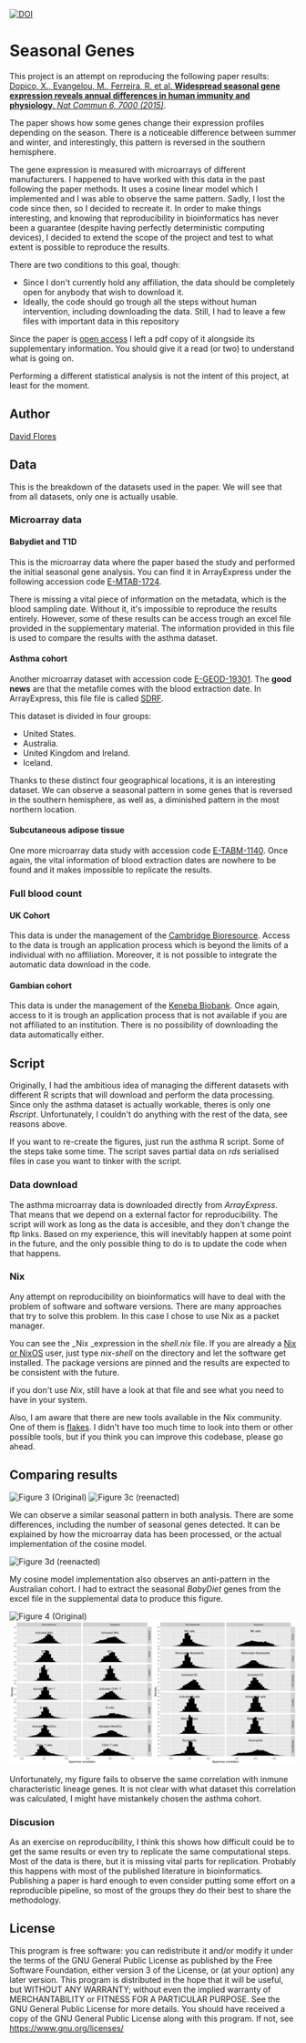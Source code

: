 [![DOI](https://zenodo.org/badge/676992758.svg)](https://zenodo.org/badge/latestdoi/676992758)
# Seasonal Genes
This project is an attempt on reproducing the following paper results:
[Dopico, X., Evangelou, M., Ferreira, R. et al. **Widespread seasonal gene expression reveals annual differences in human immunity and physiology**.  _Nat Commun 6, 7000 (2015)_](https://doi.org/10.1038/ncomms8000).

The paper shows how some genes change their expression profiles depending on the season. There is a noticeable difference between summer and winter, and interestingly, this pattern is reversed in the southern hemisphere.

The gene expression is measured with microarrays of different manufacturers. I happened to have worked with this data in the past following the paper methods. It uses a cosine linear model which I implemented and I was able to observe the same pattern. Sadly, I lost the code since then, so I decided to recreate it. In order to make things interesting, and knowing that reproducibility in bioinformatics has never been a guarantee (despite having perfectly deterministic computing devices), I decided to extend the scope of the project and test to what extent is possible to reproduce the results.

There are two conditions to this goal, though:
- Since I don't currently hold any affiliation, the data should be completely open for anybody that wish to download it.
- Ideally, the code should go trough all the steps without human intervention, including downloading the data. Still, I had to leave a few files with important data in this repository

Since the paper is [open access](https://www.springernature.com/gp/open-research/about/the-fundamentals-of-open-access-and-open-research) I left a pdf copy of it alongside its supplementary information. You should give it a read (or two) to understand what is going on.

Performing a different statistical analysis is not the intent of this project, at least for the moment.
## Author
[David Flores](https://github.com/dflores1)
## Data
This is the breakdown of the datasets used in the paper. We will see that from all datasets, only one is actually usable.
### Microarray data
#### Babydiet and T1D
This is the microarray data where the paper based the study and performed the initial seasonal gene analysis. You can find it in ArrayExpress under the following accession code [E-MTAB-1724](https://www.ebi.ac.uk/biostudies/arrayexpress/studies/E-MTAB-1724?query=E-MTAB-1724).

There is missing a vital piece of information on the metadata, which is the blood sampling date. Without it, it's impossible to reproduce the results entirely. However, some of these results can be access trough an excel file provided in the supplementary material. The information provided in this file is used to compare the results with the asthma dataset.
#### Asthma cohort
Another microarray dataset with accession code [E-GEOD-19301](https://www.ebi.ac.uk/biostudies/arrayexpress/studies/E-GEOD-19301?query=E-GEOD-19301). The **good news** are that the metafile comes with the blood extraction date. In ArrayExpress, this file file is called [SDRF](ftp://ftp.ebi.ac.uk/biostudies/nfs/E-GEOD-/301/E-GEOD-19301/Files/E-GEOD-19301.sdrf.txt).

This dataset is divided in four groups:
- United States.
- Australia.
- United Kingdom and Ireland.
 - Iceland.
 
Thanks to these distinct four geographical locations, it is an interesting dataset. We can observe a seasonal pattern in some genes that is reversed in the southern hemisphere, as well as, a diminished pattern in the most northern location.

#### Subcutaneous adipose tissue
One more microarray data study with accession code [E-TABM-1140](https://www.ebi.ac.uk/biostudies/arrayexpress/studies/E-TABM-1140?query=E-TABM-1140). Once again, the vital information of blood extraction dates are nowhere to be found and it makes impossible to replicate the results.

### Full blood count
#### UK Cohort
This data is under the management of the [Cambridge Bioresource](https://bioresource.nihr.ac.uk). Access to the data is trough an application process which is beyond the limits of a individual with no affiliation. Moreover, it is not possible to integrate the automatic data download in the code.
#### Gambian cohort
This data is under the management of the [Keneba Biobank](https://www.lshtm.ac.uk/research/units/mrc-gambia/keneba). Once again, access to it is trough an application process that is not available if you are not affiliated to an institution. There is no possibility of downloading the data automatically either.
## Script
Originally, I had the ambitious idea of  managing the different datasets with different R scripts that will download and perform the data processing. Since only the asthma dataset is actually workable, theres is only one _Rscript_. Unfortunately, I couldn't do anything with the rest of the data, see reasons above.

If you want to re-create the figures, just run the asthma R script. Some of the steps take some time. The script saves partial data on _rds_ serialised files in case you want to tinker with the script.
### Data download
The asthma microarray data is downloaded directly from _ArrayExpress_. That means that we depend on a external factor for reproducibility. The script will work as long as the data is accesible, and they don't change the ftp links. Based on my experience, this will inevitably happen at some point in the future, and the only possible thing to do is to update the code when that happens.
### Nix
Any attempt on reproducibility on bioinformatics will have to deal with the problem of software and software versions. There are many approaches that try to solve this problem.  In this case I chose to use Nix as a packet manager. 

You can see the _Nix _expression in the _shell.nix_ file. If you are already a [Nix or NixOS](https://nixos.org) user, just type _nix-shell_ on the directory and let the software get installed. The package versions are pinned and the results are expected to be consistent with the future.

if you don't use _Nix_, still have a look at that file and see what you need to have in your system.

Also, I am aware that there are new tools available in the Nix community. One of them is [flakes]( https://nixos.wiki/wiki/Flakes). I didn't have too much time to look into them or other possible tools, but if you think you can improve this codebase, please go ahead.
## Comparing results
![Figure 3 (Original)](https://media.springernature.com/lw685/springer-static/image/art%3A10.1038%2Fncomms8000/MediaObjects/41467_2015_Article_BFncomms8000_Fig3_HTML.jpg?)
![Figure 3c (reenacted)](fig3c.png)

We can observe a similar seasonal pattern in both analysis. There are some differences, including the number of seasonal genes detected. It can be explained by how the microarray data has been processed, or the actual implementation of the cosine model.

![Figure 3d (reenacted)](fig3d.png)

My cosine model implementation also observes an anti-pattern in the Australian cohort. I had to extract the seasonal _BabyDiet_ genes from the excel file in the supplemental data to produce this figure.

![Figure 4 (Original)](https://media.springernature.com/lw685/springer-static/image/art%3A10.1038%2Fncomms8000/MediaObjects/41467_2015_Article_BFncomms8000_Fig4_HTML.jpg?)
![Figure 4a (reenacted)](fig4a.png)

Unfortunately, my figure fails to observe the same correlation with inmune characteristic lineage genes. It is not clear with what dataset this correlation was calculated, I might have mistankely chosen the asthma cohort.
### Discusion
As an exercise on reproducibility, I think this shows how difficult could be to get the same results or even try to replicate the same computational steps. Most of the data is there, but it is missing vital parts for replication. Probably this happens with most of the published literature in bioinformatics. Publishing a paper is hard enough to even consider putting some effort on a reproducible pipeline, so most of the groups they do their best to share the methodology.
## License
This program is free software: you can redistribute it and/or modify it under the terms of the GNU General Public License as published by the Free Software Foundation, either version 3 of the License, or (at your option) any later version.
This program is distributed in the hope that it will be useful, but WITHOUT ANY WARRANTY; without even the implied warranty of MERCHANTABILITY or FITNESS FOR A PARTICULAR PURPOSE. See the GNU General Public License for more details.
You should have received a copy of the GNU General Public License along with this program. If not, see <https://www.gnu.org/licenses/>

